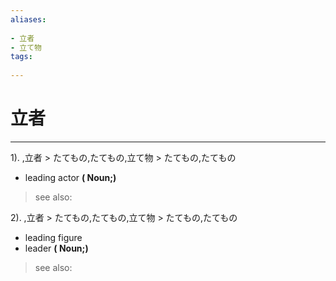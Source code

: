 ```yaml
---
aliases:
    
- 立者
- 立て物
tags:
    
---
```


# 立者
---
1).
,立者 > たてもの,たてもの,立て物 > たてもの,たてもの

- leading actor
**( Noun;)**
> see also: 
            
2).
,立者 > たてもの,たてもの,立て物 > たてもの,たてもの

- leading figure
- leader
**( Noun;)**
> see also: 
            